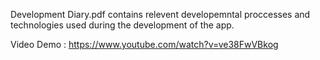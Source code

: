Development Diary.pdf contains relevent developemntal proccesses and technologies used during the development of the app.




Video Demo : https://www.youtube.com/watch?v=ve38FwVBkog

